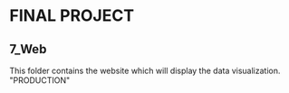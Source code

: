 # FINAL PROJECT
## 7_Web
This folder contains the website which will display the data visualization.  "PRODUCTION"